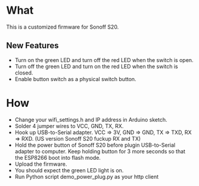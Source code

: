 # What
This is a customized firmware for Sonoff S20.

## New Features

- Turn on the green LED and turn off the red LED when the switch is open.
- Turn off the green LED and turn on the red LED when the switch is closed.
- Enable button switch as a physical switch button.

# How
- Change your wifi_settings.h and IP address in Arduino sketch.
- Solder 4 jumper wires to VCC, GND, TX, RX.
- Hook up USB-to-Serial adapter. VCC => 3V, GND => GND, TX => TXD, RX => RXD. (US version Sonoff S20 fuckup RX and TX)
- Hold the power button of Sonoff S20 before plugin USB-to-Serial adapter to computer. Keep holding button for 3 more seconds so that the ESP8266 boot into flash mode.
- Upload the firmware.
- You should expect the green LED light is on.
- Run Python script demo_power_plug.py as your http client
